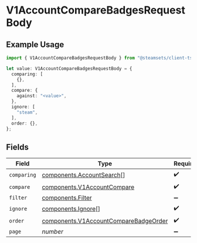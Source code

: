 # V1AccountCompareBadgesRequestBody

## Example Usage

```typescript
import { V1AccountCompareBadgesRequestBody } from "@steamsets/client-ts/models/components";

let value: V1AccountCompareBadgesRequestBody = {
  comparing: [
    {},
  ],
  compare: {
    against: "<value>",
  },
  ignore: [
    "steam",
  ],
  order: {},
};
```

## Fields

| Field                                                                                          | Type                                                                                           | Required                                                                                       | Description                                                                                    |
| ---------------------------------------------------------------------------------------------- | ---------------------------------------------------------------------------------------------- | ---------------------------------------------------------------------------------------------- | ---------------------------------------------------------------------------------------------- |
| `comparing`                                                                                    | [components.AccountSearch](../../models/components/accountsearch.md)[]                         | :heavy_check_mark:                                                                             | N/A                                                                                            |
| `compare`                                                                                      | [components.V1AccountCompare](../../models/components/v1accountcompare.md)                     | :heavy_check_mark:                                                                             | N/A                                                                                            |
| `filter`                                                                                       | [components.Filter](../../models/components/filter.md)                                         | :heavy_minus_sign:                                                                             | N/A                                                                                            |
| `ignore`                                                                                       | [components.Ignore](../../models/components/ignore.md)[]                                       | :heavy_check_mark:                                                                             | N/A                                                                                            |
| `order`                                                                                        | [components.V1AccountCompareBadgeOrder](../../models/components/v1accountcomparebadgeorder.md) | :heavy_check_mark:                                                                             | N/A                                                                                            |
| `page`                                                                                         | *number*                                                                                       | :heavy_minus_sign:                                                                             | N/A                                                                                            |